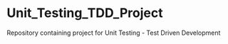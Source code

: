 # Unit_Testing_TDD_Project
Repository containing project for Unit Testing - Test Driven Development 
